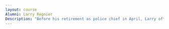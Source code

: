 ```yaml
---
layout: course
Alumni: Larry Regnier
Description: "Before his retirement as police chief in April, Larry often promoted KCC's Criminal Justice/Law Enforcement  program. Larry's dedication to law enforcement and his deep community roots are a great example to our current students."
---
```

